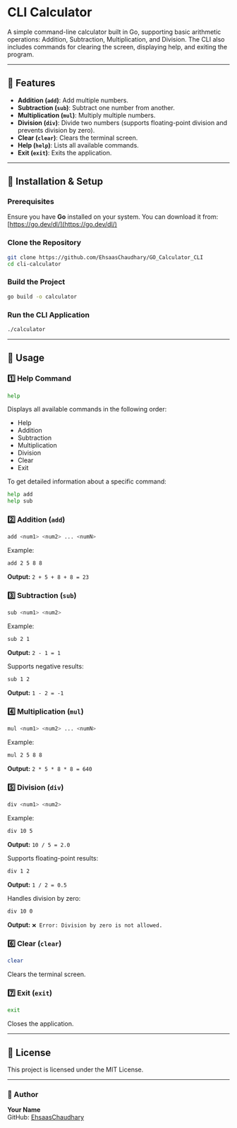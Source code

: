 # CLI Calculator

A simple command-line calculator built in Go, supporting basic arithmetic operations: Addition, Subtraction, Multiplication, and Division. The CLI also includes commands for clearing the screen, displaying help, and exiting the program.

---

## 📌 Features

- **Addition (****`add`****)**: Add multiple numbers.
- **Subtraction (****`sub`****)**: Subtract one number from another.
- **Multiplication (****`mul`****)**: Multiply multiple numbers.
- **Division (****`div`****)**: Divide two numbers (supports floating-point division and prevents division by zero).
- **Clear (****`clear`****)**: Clears the terminal screen.
- **Help (****`help`****)**: Lists all available commands.
- **Exit (****`exit`****)**: Exits the application.

---

## 🚀 Installation & Setup

### Prerequisites

Ensure you have **Go** installed on your system. You can download it from:
[https://go.dev/dl/](https://go.dev/dl/)

### Clone the Repository

```sh
git clone https://github.com/EhsaasChaudhary/GO_Calculator_CLI
cd cli-calculator
```

### Build the Project

```sh
go build -o calculator
```

### Run the CLI Application

```sh
./calculator
```

---

## 🔹 Usage

### 1️⃣ Help Command

```sh
help
```

Displays all available commands in the following order:

- Help
- Addition
- Subtraction
- Multiplication
- Division
- Clear
- Exit

To get detailed information about a specific command:

```sh
help add
help sub
```

### 2️⃣ Addition (`add`)

```sh
add <num1> <num2> ... <numN>
```

Example:

```sh
add 2 5 8 8
```

**Output:** `2 + 5 + 8 + 8 = 23`

### 3️⃣ Subtraction (`sub`)

```sh
sub <num1> <num2>
```

Example:

```sh
sub 2 1
```

**Output:** `2 - 1 = 1`

Supports negative results:

```sh
sub 1 2
```

**Output:** `1 - 2 = -1`

### 4️⃣ Multiplication (`mul`)

```sh
mul <num1> <num2> ... <numN>
```

Example:

```sh
mul 2 5 8 8
```

**Output:** `2 * 5 * 8 * 8 = 640`

### 5️⃣ Division (`div`)

```sh
div <num1> <num2>
```

Example:

```sh
div 10 5
```

**Output:** `10 / 5 = 2.0`

Supports floating-point results:

```sh
div 1 2
```

**Output:** `1 / 2 = 0.5`

Handles division by zero:

```sh
div 10 0
```

**Output:** `❌ Error: Division by zero is not allowed.`

### 6️⃣ Clear (`clear`)

```sh
clear
```

Clears the terminal screen.

### 7️⃣ Exit (`exit`)

```sh
exit
```

Closes the application.

---

## 📜 License

This project is licensed under the MIT License.

---

### 🎯 Author

**Your Name**\
GitHub: [EhsaasChaudhary](https://github.com/EhsaasChaudhary)

